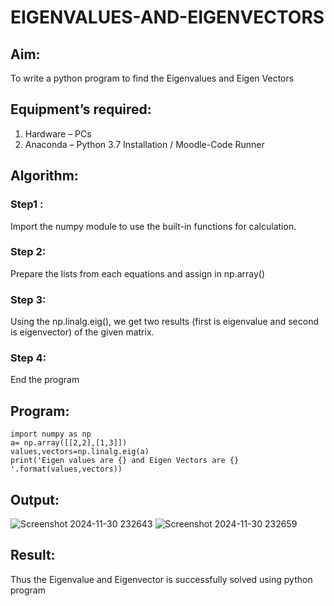 # EIGENVALUES-AND-EIGENVECTORS
## Aim:
To write a python program to find the Eigenvalues and Eigen Vectors
## Equipment’s required:
1. 	Hardware – PCs
2. 	Anaconda – Python 3.7 Installation / Moodle-Code Runner
## Algorithm:
### Step1 : 
Import the numpy module to use the built-in functions for calculation.
### Step 2: 
Prepare the lists from each equations and assign in np.array()
### Step 3: 
Using the np.linalg.eig(),  we get two results (first is eigenvalue and second is eigenvector) of the given matrix.
### Step 4:
End the program

## Program:
```
import numpy as np
a= np.array([[2,2],[1,3]])
values,vectors=np.linalg.eig(a)
print('Eigen values are {} and Eigen Vectors are {} '.format(values,vectors))
```

## Output:
![Screenshot 2024-11-30 232643](https://github.com/user-attachments/assets/e8323412-dbe8-4891-8104-3dca55cef002)
![Screenshot 2024-11-30 232659](https://github.com/user-attachments/assets/8b1112ab-d8b0-42f8-b851-d8fbf62ee192)
## Result:
Thus the Eigenvalue and Eigenvector is successfully solved using python program
